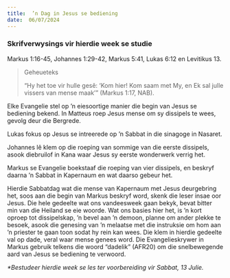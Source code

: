 ```yaml
---
title:  ’n Dag in Jesus se bediening
date:  06/07/2024
---
```


### Skrifverwysings vir hierdie week se studie
Markus 1:16-45, Johannes 1:29-42, Markus 5:41, Lukas 6:12 en Levitikus 13.

> <p>Geheueteks</p>
> “Hy het toe vir hulle gesê: ‘Kom hier! Kom saam met My, en Ek sal julle vissers van mense maak’” (Markus 1:17, NAB).

Elke Evangelie stel op ’n eiesoortige manier die begin van Jesus se bediening bekend. In Matteus roep Jesus mense om sy dissipels te wees, gevolg deur die Bergrede.

Lukas fokus op Jesus se intreerede op ’n Sabbat in die sinagoge in Nasaret.

Johannes lê klem op die roeping van sommige van die eerste dissipels, asook diebruilof in Kana waar Jesus sy eerste wonderwerk verrig het.

Markus se Evangelie boekstaaf die roeping van vier dissipels, en beskryf daarna ’n Sabbat in Kapernaum en wat daarso gebeur het.

Hierdie Sabbatdag wat die mense van Kapernaum met Jesus deurgebring het, soos aan die begin van Markus beskryf word, skenk die leser insae oor Jesus. Die hele gedeelte wat ons vandeesweek gaan bekyk, bevat bitter min van die Heiland se eie woorde. Wat ons basies hier het, is ’n kort oproep tot dissipelskap, ’n bevel aan ’n demoon, planne om ander plekke te besoek, asook die genesing van ’n melaatse met die instruksie om hom aan ’n priester te gaan toon sodat hy rein kan wees. Die klem in hierdie gedeelte val op dade, veral waar mense genees word. Die Evangelieskrywer in Markus gebruik telkens die woord “dadelik” (AFR20) om die snelbewegende aard van Jesus se bediening te verwoord.

_*Bestudeer hierdie week se les ter voorbereiding vir Sabbat, 13 Julie._